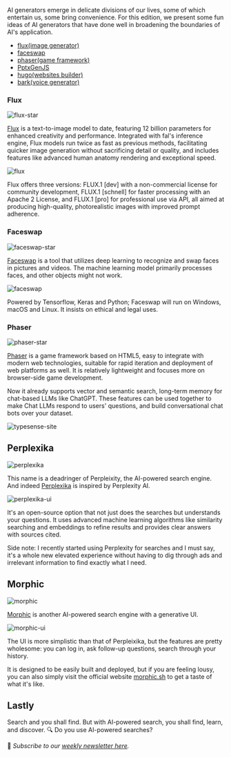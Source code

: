 AI generators emerge in delicate divisions of our lives, some of which entertain us, some bring convenience. For this edition, we present some fun ideas of AI generators that have done well in broadening the boundaries of AI's application.

-   [flux(image generator)](#flux)
-   [faceswap](#faceswap)
-   [phaser(game framework)](#phaser)
-   [PptxGenJS](#pptxgenjs)
-   [hugo(websites builder)](#hugo)
-   [bark(voice generator)](#bark)

### Flux

![flux-star](/assets/blog/ai-generators/flux-star.webp)

[Flux](https://github.com/black-forest-labs/flux) is a text-to-image model to date, featuring 12 billion parameters for enhanced creativity and performance. Integrated with fal's inference engine, Flux models run twice as fast as previous methods, facilitating quicker image generation without sacrificing detail or quality, and includes features like advanced human anatomy rendering and exceptional speed.

![flux](/assets/blog/ai-generators/flux.webp)

Flux offers three versions: FLUX.1 [dev] with a non-commercial license for community development, FLUX.1 [schnell] for faster processing with an Apache 2 License, and FLUX.1 [pro] for professional use via API, all aimed at producing high-quality, photorealistic images with improved prompt adherence.

### Faceswap

![faceswap-star](/assets/blog/ai-generators/faceswap-star.webp)

[Faceswap](https://github.com/deepfakes/faceswap) is a tool that utilizes deep learning to recognize and swap faces in pictures and videos. The machine learning model primarily processes faces, and other objects might not work.

![faceswap](/assets/blog/ai-generators/faceswap.webp)

Powered by Tensorflow, Keras and Python; Faceswap will run on Windows, macOS and Linux. It insists on ethical and legal uses.

### Phaser

![phaser-star](/assets/blog/ai-generators/phaser-star.webp)

[Phaser](https://github.com/phaserjs/phaser) is a game framework based on HTML5, easy to integrate with modern web technologies, suitable for rapid iteration and deployment of web platforms as well. It is relatively lightweight and focuses more on browser-side game development.

Now it already supports vector and semantic search, long-term memory for chat-based LLMs like ChatGPT. These features can be used together to make Chat LLMs respond to users' questions, and build conversational chat bots over your dataset.

![typesense-site](/assets/blog/ai-search/typesense-site.webp)

## Perplexika

![perplexika](/assets/blog/ai-search/perplexika.webp)

This name is a deadringer of Perpleixity, the AI-powered search engine. And indeed [Perplexika](https://github.com/ItzCrazyKns/Perplexica) is inspired by Perplexity AI.

![perplexika-ui](/assets/blog/ai-search/perplexika-ui.webp)

It's an open-source option that not just does the searches but understands your questions. It uses advanced machine learning algorithms like similarity searching and embeddings to refine results and provides clear answers with sources cited.

Side note: I recently started using Perplexity for searches and I must say, it's a whole new elevated experience without having to dig through ads and irrelevant information to find exactly what I need.

## Morphic

![morphic](/assets/blog/ai-search/morphic.webp)

[Morphic](https://github.com/miurla/morphic) is another AI-powered search engine with a generative UI.

![morphic-ui](/assets/blog/ai-search/morphic-ui.webp)

The UI is more simplistic than that of Perpleixika, but the features are pretty wholesome: you can log in, ask follow-up questions, search through your history.

It is designed to be easily built and deployed, but if you are feeling lousy, you can also simply visit the official website [morphic.sh](https://morphic.sh/) to get a taste of what it's like.

## Lastly

Search and you shall find. But with AI-powered search, you shall find, learn, and discover. 🔍 Do you use AI-powered searches?

📧 *Subscribe to our [weekly newsletter here](https://star-history.beehiiv.com/subscribe).*
